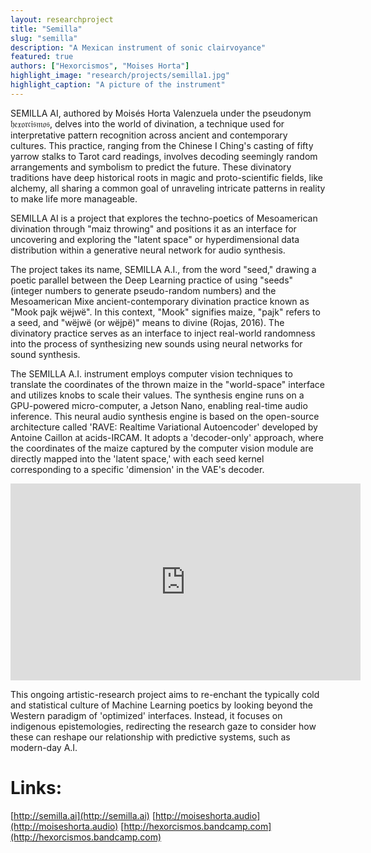 ```yaml
---
layout: researchproject
title: "Semilla"
slug: "semilla"
description: "A Mexican instrument of sonic clairvoyance"
featured: true
authors: ["Hexorcismos", "Moises Horta"]
highlight_image: "research/projects/semilla1.jpg"
highlight_caption: "A picture of the instrument"
---
```


<script>
  import CaptionedImage from "../../components/Images/CaptionedImage.svelte"
</script>

SEMILLA AI, authored by Moisés Horta Valenzuela under the pseudonym 𝔥𝔢𝔵𝔬𝔯𝔠𝔦𝔰𝔪𝔬𝔰, delves into the world of divination, a technique used for interpretative pattern recognition across ancient and contemporary cultures. This practice, ranging from the Chinese I Ching's casting of fifty yarrow stalks to Tarot card readings, involves decoding seemingly random arrangements and symbolism to predict the future. These divinatory traditions have deep historical roots in magic and proto-scientific fields, like alchemy, all sharing a common goal of unraveling intricate patterns in reality to make life more manageable.

SEMILLA AI is a project that explores the techno-poetics of Mesoamerican divination through "maiz throwing" and positions it as an interface for uncovering and exploring the "latent space" or hyperdimensional data distribution within a generative neural network for audio synthesis.

<CaptionedImage
  src="research/projects/semilla3.jpg"
  alt="A picture of the Semilla interface"
  caption="The Semilla interface"/>

The project takes its name, SEMILLA A.I., from the word "seed," drawing a poetic parallel between the Deep Learning practice of using "seeds" (integer numbers to generate pseudo-random numbers) and the Mesoamerican Mixe ancient-contemporary divination practice known as "Mook pajk wëjwë". In this context, "Mook" signifies maize, "pajk" refers to a seed, and "wëjwë (or wëjpë)" means to divine (Rojas, 2016). The divinatory practice serves as an interface to inject real-world randomness into the process of synthesizing new sounds using neural networks for sound synthesis.

The SEMILLA A.I. instrument employs computer vision techniques to translate the coordinates of the thrown maize in the "world-space" interface and utilizes knobs to scale their values. The synthesis engine runs on a GPU-powered micro-computer, a Jetson Nano, enabling real-time audio inference. This neural audio synthesis engine is based on the open-source architecture called 'RAVE: Realtime Variational Autoencoder' developed by Antoine Caillon at acids-IRCAM. It adopts a 'decoder-only' approach, where the coordinates of the maize captured by the computer vision module are directly mapped into the 'latent space,' with each seed kernel corresponding to a specific 'dimension' in the VAE's decoder.

<iframe width="560" height="315" src="https://www.youtube.com/embed/_2C3XeQgGtY?si=TP69qtf42LStzius" title="YouTube video player" frameborder="0" allow="accelerometer; autoplay; clipboard-write; encrypted-media; gyroscope; picture-in-picture; web-share" allowfullscreen></iframe>

This ongoing artistic-research project aims to re-enchant the typically cold and statistical culture of Machine Learning poetics by looking beyond the Western paradigm of 'optimized' interfaces. Instead, it focuses on indigenous epistemologies, redirecting the research gaze to consider how these can reshape our relationship with predictive systems, such as modern-day A.I.

# Links:
[http://semilla.ai](http://semilla.ai)
[http://moiseshorta.audio](http://moiseshorta.audio)
[http://hexorcismos.bandcamp.com](http://hexorcismos.bandcamp.com)
